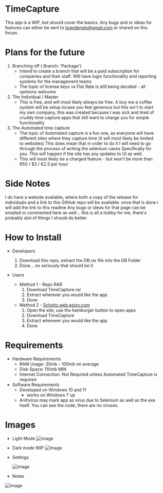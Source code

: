 # TimeCapture

This app is a WIP, but should cover the basics.
  Any bugs and or ideas for features can either be sent to braydengls@gmail.com or shared on this forum.


# Plans for the future

1. Branching off ( Branch: 'Package')
     - Intend to create a branch that will be a paid subscription for companies and their staff. Will have login functionality and
       reporting systems for the management teams
     - The topic of license keys vs Flat Rate is still being decided - all opinions welcome
2. The Individual / Master
     - This is free, and will most likely always be free. A buy me a coffee system will be setup incase you feel generous but this isn't to start my own
       company, this was created because I was sick and tired of cruddy time capture apps that still want to charge you for simple functionality
3. The Automated time capture
     - The topic of Automated capture is a fun one, as everyone will have different sites where they capture time (it will most likely be limited to websites)
       This does mean that in order to do it I will need to go through the process of writing the selenium cases Specifically for you. This will happen if the
       site has any updates to UI as well.
     - This will most likely be a charged feature - but won't be more than R50 / $3 / €2.5 per hour

# Side Notes

I do have a website available, where both a copy of the release for individuals and a link to this GitHub repo will be available. once that is 
  done i will add the link to this readme
    Any bugs or ideas for that page can be emailed or commented here as well... this is all a hobby for me, there's probably alot of things I should do better

# How to Install
  - Developers
    1. Download this repo, extract the DB.rar file into the DB Folder
    2. Done... no seriously that should be it

  - Users
    - Method 1 - Repo RAR
      1. Download TimeCapture.rar
      2. Extract wherever you would like the app
      3. Done
    - Method 2 - [Scholtz.web.epizy.com](http://scholtz-web.epizy.com)
      1. Open the site, use the hamburger button to open apps
      2. Download TimeCapture
      3. Extract wherever you would like the app
      4. Done

# Requirements
  - Hardware Requirements
    - RAM Usage: 20mb - 100mb on average
    - Disk Space: 110mb MIN
    - Internet Connection: Not Required unless Automated TimeCapture is required
  - Software Requirements
    - Developed on Windows 10 and 11
        - works on Windows 7 up
    - Anitivirus may mark app as virus due to Selenium as well as the exe itself. You can see the code, there are no viruses.

# Images
- Light Mode
 ![image](https://github.com/Bgls-html/TimeCapture/assets/83670555/e6831fc0-1412-447a-8b87-ecf340a04ba2)

- Dark mode WIP
  ![image](https://github.com/Bgls-html/TimeCapture/assets/83670555/3ed1e84e-3cbe-4920-a47d-b39662e37064)

- Settings

  ![image](https://github.com/Bgls-html/TimeCapture/assets/83670555/d876401c-2d8e-48d4-9c34-e04469ff803f)

- Notes

 ![image](https://github.com/Bgls-html/TimeCapture/assets/83670555/3f025ec3-f87d-4e5c-9eb4-bd5f76f2b7cf)
